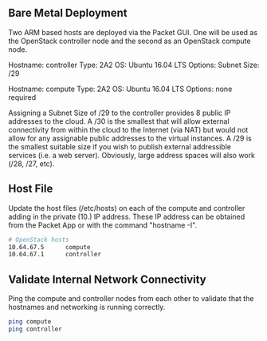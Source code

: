 


## Bare Metal Deployment

Two ARM based hosts are deployed via the Packet GUI. One will be used as the OpenStack controller node and the second as an OpenStack compute node.

Hostname: controller
Type: 2A2
OS: Ubuntu 16.04 LTS
Options: Subnet Size: /29

Hostname: compute
Type: 2A2
OS: Ubuntu 16.04 LTS
Options: none required


Assigning a Subnet Size of /29 to the controller provides 8 public IP addresses to the cloud. A /30 is the smallest that will allow external connectivity from within the cloud to the Internet (via NAT) but would not allow for any assignable public addresses to the virtual instances. A /29 is the smallest suitable size if you wish to publish external addressible services (i.e. a web server). Obviously, large address spaces will also work (/28, /27, etc).


## Host File

Update the host files (/etc/hosts) on each of the compute and controller adding in the private (10.) IP address. These IP address can be obtained from the Packet App or with the command "hostname -I".
```bash
# OpenStack hosts
10.64.67.5      compute
10.64.67.1      controller
```

## Validate Internal Network Connectivity

Ping the compute and controller nodes from each other to validate that the hostnames and networking is running correctly.

```bash
ping compute
ping controller
```
